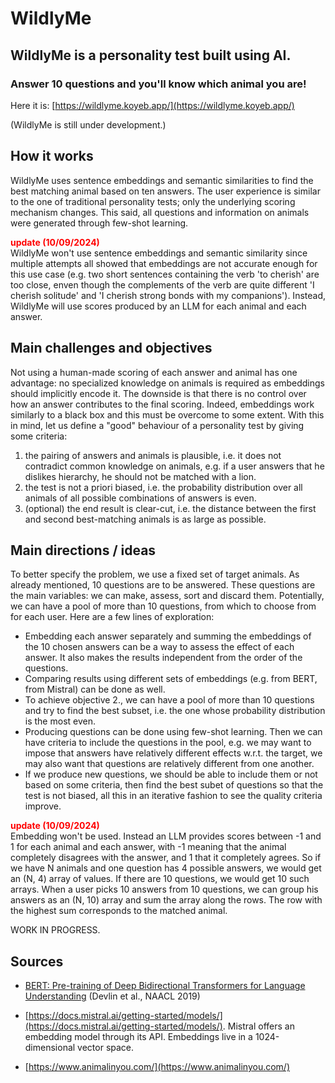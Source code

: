 # WildlyMe

## WildlyMe is a personality test built using AI. 
### Answer 10 questions and you'll know which animal you are!

Here it is: [https://wildlyme.koyeb.app/](https://wildlyme.koyeb.app/)

(WildlyMe is still under development.)

<div class="justified">

## How it works

WildlyMe uses sentence embeddings and semantic similarities to find the best matching animal based on ten answers.
The user experience is similar to the one of traditional personality tests; only the underlying scoring mechanism changes. This said, all questions and information on animals were generated through few-shot learning.

<span style="color: red;">**update (10/09/2024)**</span>  
WildlyMe won't use sentence embeddings and semantic similarity since multiple attempts all showed that embeddings are not accurate enough for this use case (e.g. two short sentences containing the verb 'to cherish' are too close, enven though the complements of the verb are quite different 'I cherish solitude' and 'I cherish strong bonds with my companions'). Instead, WildlyMe will use scores produced by an LLM for each animal and each answer.

## Main challenges and objectives

Not using a human-made scoring of each answer and animal has one advantage: no specialized knowledge on animals is required as embeddings should implicitly encode it. The downside is that there is no control over how an answer contributes to the final scoring. 
Indeed, embeddings work similarly to a black box and this must be overcome to some extent. 
With this in mind, let us define a "good" behaviour of a personality test by giving some criteria:

1. the pairing of answers and animals is plausible, i.e. it does not contradict common knowledge on animals, e.g. if a user answers that he dislikes hierarchy, he should not be matched with a lion. 
2. the test is not a priori biased, i.e. the probability distribution over all animals of all possible combinations of answers is even.
3. (optional) the end result is clear-cut, i.e. the distance between the first and second best-matching animals is as large as possible.

## Main directions / ideas

To better specify the problem, we use a fixed set of target animals. As already mentioned, 10 questions are to be answered.
These questions are the main variables: we can make, assess, sort and discard them. Potentially, we can have a pool of more than 10 questions, from which to choose from for each user. Here are a few lines of exploration:

- Embedding each answer separately and summing the embeddings of the 10 chosen answers can be a way to assess the effect of each answer. It also makes the results independent from the order of the questions. 
- Comparing results using different sets of embeddings (e.g. from BERT, from Mistral) can be done as well.
- To achieve objective 2., we can have a pool of more than 10 questions and try to find the best subset, i.e. the one whose probability distribution is the most even. 
- Producing questions can be done using few-shot learning. Then we can have criteria to include the questions in the pool, e.g. we may want to impose that answers have relatively different effects w.r.t. the target, we may also want that questions are relatively different from one another.
- If we produce new questions, we should be able to include them or not based on some criteria, then find the best subet of questions so that the test is not biased, all this in an iterative fashion to see the quality criteria improve.

<span style="color: red;">**update (10/09/2024)**</span>  
Embedding won't be used. Instead an LLM provides scores between -1 and 1 for each animal and each answer, with -1 meaning that the animal completely disagrees with the answer, and 1 that it completely agrees. So if we have N animals and one question has 4 possible answers, we would get an (N, 4) array of values. If there are 10 questions, we would get 10 such arrays. When a user picks 10 answers from 10 questions, we can group his answers as an (N, 10) array and sum the array along the rows. The row with the highest sum corresponds to the matched animal.

WORK IN PROGRESS.

## Sources

- [BERT: Pre-training of Deep Bidirectional Transformers for Language Understanding](https://aclanthology.org/N19-1423) (Devlin et al., NAACL 2019)  

- [https://docs.mistral.ai/getting-started/models/](https://docs.mistral.ai/getting-started/models/). Mistral offers an embedding model through its API. Embeddings live in a 1024-dimensional vector space.

- [https://www.animalinyou.com/](https://www.animalinyou.com/)
